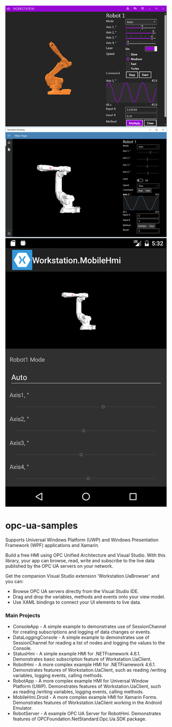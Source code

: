 ![Workstation][1] ![RobotApp][2] ![mobilehmi-droid][3]

# opc-ua-samples
Supports Universal Windows Platform (UWP) and Windows Presentation Framework (WPF) applications and Xamarin.

Build a free HMI using OPC Unified Architecture and Visual Studio. With this library, your app can browse, read, write and subscribe to the live data published by the OPC UA servers on your network.

Get the companion Visual Studio extension 'Workstation.UaBrowser' and you can:
- Browse OPC UA servers directly from the Visual Studio IDE.
- Drag and drop the variables, methods and events onto your view model.
- Use XAML bindings to connect your UI elements to live data.


### Main Projects
- ConsoleApp - A simple example to demonstrates use of SessionChannel for creating subscriptions and logging of data changes or events.
- DataLoggingConsole - A simple example to demonstrates use of SessionChannel for reading a list of nodes and logging the values to the Console.
- StatusHmi - A simple example HMI for .NETFramework 4.6.1. Demonstrates basic subscription feature of Workstation.UaClient. 
- RobotHmi - A more complex example HMI for .NETFramework 4.6.1. Demonstrates features of Workstation.UaClient, such as reading /writing variables, logging events, calling methods. 
- RobotApp - A more complex example HMI for Universal Window Platform (UWP). Demonstrates features of Workstation.UaClient, such as reading /writing variables, logging events, calling methods. 
- MobileHmi.Droid - A more complex example HMI for Xamarin Forms. Demonstrates features of Workstation.UaClient working in the Android Emulator. 
- RobotServer - A example OPC UA Server for RobotHmi. Demonstrates features of OPCFoundation.NetStandard.Opc.Ua.SDK package. 


[1]: WorkstationRuntime.png
[2]: RobotApp.png
[3]: mobilehmi-droid.png  
